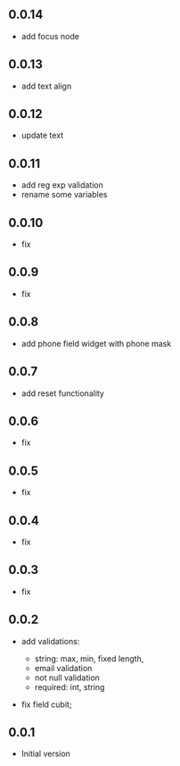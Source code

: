 ## 0.0.14
  - add focus node

## 0.0.13
  - add text align

## 0.0.12
  - update text 

## 0.0.11
  - add reg exp validation
  - rename some variables
  
## 0.0.10
  - fix

## 0.0.9
  - fix

## 0.0.8
  - add phone field widget with phone mask

## 0.0.7
  - add reset functionality

## 0.0.6
  - fix

## 0.0.5
  - fix

## 0.0.4
  - fix

## 0.0.3
  - fix

## 0.0.2

- add validations:
    - string: max, min, fixed length,
    - email validation
    - not null validation
    - required: int, string

- fix field cubit;

## 0.0.1

- Initial version